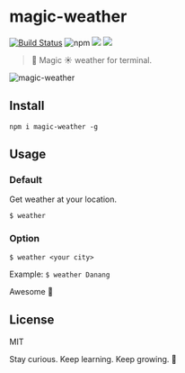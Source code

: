 # magic-weather

[![Build Status](https://travis-ci.com/cuongw/magic-weather.svg?token=BrDbfYWUGDSpbNJ4h6P1&branch=master)](https://travis-ci.com/cuongw/magic-weather)
![npm](https://img.shields.io/npm/v/magic-weather.svg?style=flat-square)
![](https://img.shields.io/david/cuongw/magic-weather.svg?style=flat-square)
![](https://img.shields.io/github/license/cuongw/magic-weather.svg?style=flat-square)

> 🚀 Magic ☀️ weather for terminal.

![magic-weather](https://user-images.githubusercontent.com/34389409/53101278-03e34480-355c-11e9-8f64-e27a2c38fe58.gif)

## Install

```
npm i magic-weather -g
```

## Usage

### Default

Get weather at your location.

```
$ weather
```

### Option

```
$ weather <your city>
```

Example: `$ weather Danang`

Awesome 🎉

## License

MIT

<!-- INSPIRATIONAL_QUOTE_START -->
Stay curious. Keep learning. Keep growing.
🦄
<!-- INSPIRATIONAL_QUOTE_END -->
